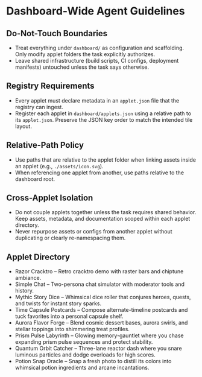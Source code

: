 # Dashboard-Wide Agent Guidelines

## Do-Not-Touch Boundaries
- Treat everything under `dashboard/` as configuration and scaffolding. Only modify applet folders the task explicitly authorizes.
- Leave shared infrastructure (build scripts, CI configs, deployment manifests) untouched unless the task says otherwise.

## Registry Requirements
- Every applet must declare metadata in an `applet.json` file that the registry can ingest.
- Register each applet in `dashboard/applets.json` using a relative path to its `applet.json`. Preserve the JSON key order to match the intended tile layout.

## Relative-Path Policy
- Use paths that are relative to the applet folder when linking assets inside an applet (e.g., `./assets/icon.svg`).
- When referencing one applet from another, use paths relative to the dashboard root.

## Cross-Applet Isolation
- Do not couple applets together unless the task requires shared behavior. Keep assets, metadata, and documentation scoped within each applet directory.
- Never repurpose assets or configs from another applet without duplicating or clearly re-namespacing them.

## Applet Directory
- Razor Cracktro – Retro cracktro demo with raster bars and chiptune ambiance.
- Simple Chat – Two-persona chat simulator with moderator tools and history.
- Mythic Story Dice – Whimsical dice roller that conjures heroes, quests, and twists for instant story sparks.
- Time Capsule Postcards – Compose alternate-timeline postcards and tuck favorites into a personal capsule shelf.
- Aurora Flavor Forge – Blend cosmic dessert bases, aurora swirls, and stellar toppings into shimmering treat profiles.
- Prism Pulse Labyrinth – Glowing memory-gauntlet where you chase expanding prism pulse sequences and protect stability.
- Quantum Orbit Catcher – Three-lane reactor dash where you snare luminous particles and dodge overloads for high scores.
- Potion Snap Oracle – Snap a fresh photo to distill its colors into whimsical potion ingredients and arcane incantations.
